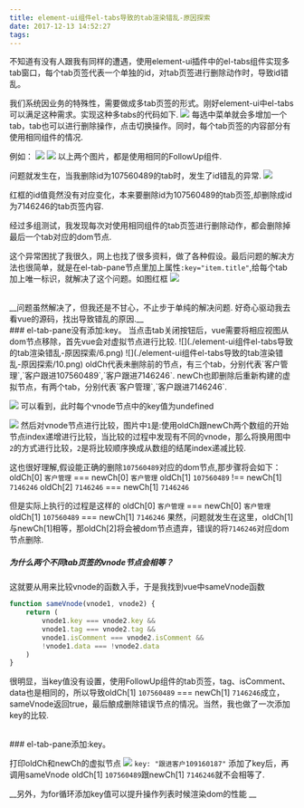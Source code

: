 ```yaml
---
title: element-ui组件el-tabs导致的tab渲染错乱-原因探索
date: 2017-12-13 14:52:27
tags:
---
```


不知道有没有人跟我有同样的遭遇，使用element-ui插件中的el-tabs组件实现多tab窗口，每个tab页签代表一个单独的id，对tab页签进行删除动作时，导致id错乱。

我们系统因业务的特殊性，需要做成多tab页签的形式。刚好element-ui中el-tabs可以满足这种需求。实现这种多tabs的代码如下.
![](./element-ui组件el-tabs导致的tab渲染错乱-原因探索/3.png)
每选中菜单就会多增加一个tab，tab也可以进行删除操作，点击切换操作。同时，每个tab页签的内容部分有使用相同组件的情况.
<!--more-->

例如：
![](./element-ui组件el-tabs导致的tab渲染错乱-原因探索/1.png)
![](./element-ui组件el-tabs导致的tab渲染错乱-原因探索/2.png)
以上两个图片，都是使用相同的FollowUp组件.

问题就发生在，当我删除id为107560489的tab时，发生了id错乱的异常.
![](./element-ui组件el-tabs导致的tab渲染错乱-原因探索/4.png)

红框的id值竟然没有对应变化，本来要删除id为107560489的tab页签,却删除成id为7146246的tab页签内容.

经过多组测试，我发现每次对使用相同组件的tab页签进行删除动作，都会删除掉最后一个tab对应的dom节点.

这个异常困扰了我很久，网上也找了很多资料，做了各种假设。最后问题的解决方法也很简单，就是在el-tab-pane节点里加上属性`:key="item.title"`,给每个tab加上唯一标识，就解决了这个问题。如图红框
![](./element-ui组件el-tabs导致的tab渲染错乱-原因探索/5.png)


<br />
__问题虽然解决了，但我还是不甘心，不止步于单纯的解决问题.
好奇心驱动我去看vue的源码，找出导致错乱的原因.__

<br />
### el-tab-pane没有添加:key。
当点击tab关闭按钮后，vue需要将相应视图从dom节点移除，首先vue会对虚拟节点进行比较.
![](./element-ui组件el-tabs导致的tab渲染错乱-原因探索/6.png)
![](./element-ui组件el-tabs导致的tab渲染错乱-原因探索/10.png)
oldCh代表未删除前的节点，有三个tab，分别代表`客户管理`,`客户跟进107560489`,`客户跟进7146246`.
newCh也即删除后重新构建的虚拟节点，有两个tab，分别代表`客户管理`,`客户跟进7146246`.

![](./element-ui组件el-tabs导致的tab渲染错乱-原因探索/7.png)
可以看到，此时每个vnode节点中的key值为undefined

![](./element-ui组件el-tabs导致的tab渲染错乱-原因探索/8.png)
然后对vnode节点进行比较，图片中`1`是:使用oldCh跟newCh两个数组的开始节点index递增进行比较，当比较的过程中发现有不同的vnode，那么将换用图中`2`的方式进行比较，`2`是将比较顺序换成从数组的结尾index递减比较.

这也很好理解,假设能正确的删除`107560489`对应的dom节点,那步骤将会如下：
oldCh[0] `客户管理` === newCh[0] `客户管理`
oldCh[1] `107560489` !== newCh[1] `7146246`
oldCh[2] `7146246` === newCh[1] `7146246`

但是实际上执行的过程是这样的
oldCh[0] `客户管理` === newCh[0] `客户管理`
oldCh[1] `107560489` === newCh[1] `7146246`
果然，问题就发生在这里，oldCh[1]与newCh[1]相等，那oldCh[2]将会被dom节点遗弃，错误的将`7146246`对应dom节点删除.

##### 为什么两个不同tab页签的vnode节点会相等？
这就要从用来比较vnode的函数入手，于是我找到vue中sameVnode函数
``` javascript
function sameVnode(vnode1, vnode2) {
    return (
        vnode1.key === vnode2.key &&
        vnode1.tag === vnode2.tag &&
        vnode1.isComment === vnode2.isComment &&
        !vnode1.data === !vnode2.data
    )
}
```

很明显，当key值没有设置，使用FollowUp组件的tab页签，tag、isComment、data也是相同的，所以导致oldCh[1] `107560489` === newCh[1] `7146246`成立，sameVnode返回true，最后酿成删除错误节点的情况。当然，我也做了一次添加key的比较.


<br />
### el-tab-pane添加:key。

打印oldCh和newCh的虚拟节点
![](./element-ui组件el-tabs导致的tab渲染错乱-原因探索/9.png)
`key: "跟进客户109160187"`
添加了key后，再调用sameVnode
oldCh[1] `107560489`跟newCh[1] `7146246`就不会相等了.

__另外，为for循环添加key值可以提升操作列表时候渲染dom的性能
__


